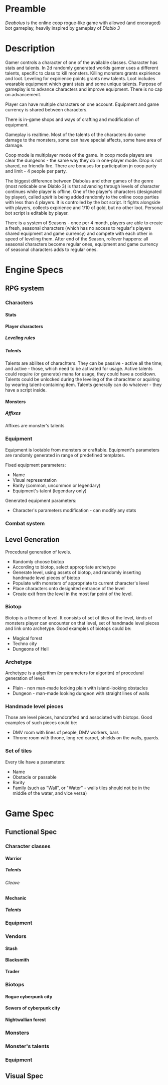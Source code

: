 # Preamble

*Deabolus* is the online coop rogue-like game with allowed (and encoraged) bot gameplay, heavily inspired by gameplay of *Diablo 3*

# Description

Gamer controls a character of one of the available classes. Character has stats and talents. In 2d randomly generated worlds gamer uses a different talents, specific to class to kill monsters. Killing monsters grants expirience and loot. Leveling for expirience points grants new talents. Loot includes wearable equipment which grant stats and some unique talents. Purpose of gameplay is to advance characters and improve equipment. There is no cap on advancement.

Player can have multiple characters on one account. Equipment and game currency is shared between characters.

There is in-game shops and ways of crafting and modification of equipment.

Gameplay is realtime. Most of the talents of the characters do some damage to the monsters, some can have special affects, some have area of damage.

Coop mode is multiplayer mode of the game. In coop mode players are clear the dungeons - the same way they do in one-player mode. Drop is not shared, no friendly fire. There are bonuses for participation jn coop party and limit - 4 people per party.

The biggest difference between Diabolus and other games of the genre (most noticable one Diablo 3) is that advancing through levels of character continues while player is offline. One of the player's characters (designated by player), called _spirit_ is being added randomly to the online coop parties with less than 4 players. It is controlled by the  bot script. It fights alongside with players, collects expirience and 1/10 of gold, but no other loot. Personal  bot script is editable by player.

There is a system of Seasons - once per 4 month, players are able to create a fresh, seasonal characters (which has no access to regular's players shared equipment and game currency) and compete with each other in speed of leveling them. After end of the Season, rollover happens: all seasonal characters become regular ones, equipment and game currency of seasonal characters adds to regular ones.






# Engine Specs

## RPG system

### Characters

#### Stats 

#### Player characters

##### Leveling rules

##### Talents
Talents are abilites of charachters. They can be passive - active all the time; and active - those, which need to be activated for usage. Active talents could require (or generate) mana for usage, they could have a cooldown. Talents could be unlocked during the leveling of the charachter or aquiring by wearing talent-containing item. Talents generally can do whatever - they have a script inside.

#### Monsters

##### Affixes

Affixes are monster's talents

### Equipment

Equipment is lootable from monsters or craftable. Equipment's parameters are randomly generated in range of predefined templates.

Fixed equipment parameters:

 * Name
 * Visual representation
 * Rarity (common, uncommon or legendary)
 * Equipment's talent (legendary only)
 
Generated equipment parameters:

 * Character's parameters modification - can modify any stats

### Combat system


## Level Generation

Procedural generation of levels. 

 - Randomly choose biotop
 - According to biotop, select appropriate archetype
 - Generate level, using assets of biotop, and randomly inserting handmade level pieces of biotop
 - Populate with monsters of appropriate to current character's level
 - Place characters onto designited entrance of the level
 - Create exit from the level in the most far point of the level.


### Biotop

Biotop is a theme of level. It consists of set of tiles of the level, kinds of monsters player can encounter on that level, set of handmade level pieces and link onto archetype. Good examples of biotops could be:
 
 * Magical forest
 * Techno city
 * Dungeons of Hell

### Archetype

Archetype is a algorithm (or parameters for algoritm) of procedural generation of level.

 * Plain - non man-made looking plain with island-looking obstacles
 * Dungeon - man-made looking dungeon with straight lines of walls

### Handmade level pieces

Those are level pieces, handcrafted and associated with biotops. Good examples of such pieces could be:

 * DMV room with lines of people, DMV workers, bars
 * Throne room with throne, long red carpet, shields on the walls, guards.

### Set of tiles

Every tile have a parameters:

 * Name
 * Obstacle or passable
 * Rarity
 * Family (such as "Wall", or "Water" - walls tiles should not be in the middle of the water, and vice versa)



# Game Spec

## Functional Spec

### Character classes

#### Warrior

##### Talents

###### Cleave

#### Mechanic 

##### Talents

### Equipment


### Vendors

#### Stash

#### Blacksmith

#### Trader

### Biotops

#### Rogue cyberpunk city

#### Sewers of cyberpunk city

#### Nightwallian forest

### Monsters

### Monster's talents

### Equipment

## Visual Spec


